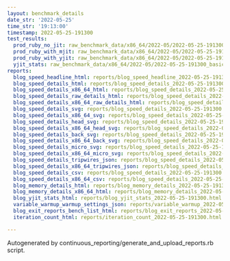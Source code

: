 ```yaml
---
layout: benchmark_details
date_str: '2022-05-25'
time_str: '19:13:00'
timestamp: 2022-05-25-191300
test_results:
  prod_ruby_no_jit: raw_benchmark_data/x86_64/2022-05/2022-05-25-191300_basic_benchmark_prod_ruby_no_jit.json
  prod_ruby_with_mjit: raw_benchmark_data/x86_64/2022-05/2022-05-25-191300_basic_benchmark_prod_ruby_with_mjit.json
  prod_ruby_with_yjit: raw_benchmark_data/x86_64/2022-05/2022-05-25-191300_basic_benchmark_prod_ruby_with_yjit.json
  yjit_stats: raw_benchmark_data/x86_64/2022-05/2022-05-25-191300_basic_benchmark_yjit_stats.json
reports:
  blog_speed_headline_html: reports/blog_speed_headline_2022-05-25-191300.html
  blog_speed_details_html: reports/blog_speed_details_2022-05-25-191300.html
  blog_speed_details_x86_64_html: reports/blog_speed_details_2022-05-25-191300.x86_64.html
  blog_speed_details_raw_details_html: reports/blog_speed_details_2022-05-25-191300.raw_details.html
  blog_speed_details_x86_64_raw_details_html: reports/blog_speed_details_2022-05-25-191300.x86_64.raw_details.html
  blog_speed_details_svg: reports/blog_speed_details_2022-05-25-191300.svg
  blog_speed_details_x86_64_svg: reports/blog_speed_details_2022-05-25-191300.x86_64.svg
  blog_speed_details_head_svg: reports/blog_speed_details_2022-05-25-191300.head.svg
  blog_speed_details_x86_64_head_svg: reports/blog_speed_details_2022-05-25-191300.x86_64.head.svg
  blog_speed_details_back_svg: reports/blog_speed_details_2022-05-25-191300.back.svg
  blog_speed_details_x86_64_back_svg: reports/blog_speed_details_2022-05-25-191300.x86_64.back.svg
  blog_speed_details_micro_svg: reports/blog_speed_details_2022-05-25-191300.micro.svg
  blog_speed_details_x86_64_micro_svg: reports/blog_speed_details_2022-05-25-191300.x86_64.micro.svg
  blog_speed_details_tripwires_json: reports/blog_speed_details_2022-05-25-191300.tripwires.json
  blog_speed_details_x86_64_tripwires_json: reports/blog_speed_details_2022-05-25-191300.x86_64.tripwires.json
  blog_speed_details_csv: reports/blog_speed_details_2022-05-25-191300.csv
  blog_speed_details_x86_64_csv: reports/blog_speed_details_2022-05-25-191300.x86_64.csv
  blog_memory_details_html: reports/blog_memory_details_2022-05-25-191300.html
  blog_memory_details_x86_64_html: reports/blog_memory_details_2022-05-25-191300.x86_64.html
  blog_yjit_stats_html: reports/blog_yjit_stats_2022-05-25-191300.html
  variable_warmup_warmup_settings_json: reports/variable_warmup_2022-05-25-191300.warmup_settings.json
  blog_exit_reports_bench_list_html: reports/blog_exit_reports_2022-05-25-191300.bench_list.html
  iteration_count_html: reports/iteration_count_2022-05-25-191300.html

---
```

Autogenerated by continuous_reporting/generate_and_upload_reports.rb script.
